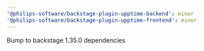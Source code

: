 ```yaml
---
'@philips-software/backstage-plugin-upptime-backend': minor
'@philips-software/backstage-plugin-upptime-frontend': minor
---
```


Bump to backstage 1.35.0 dependencies

